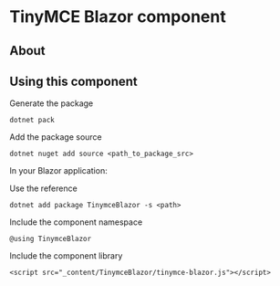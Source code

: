 # TinyMCE Blazor component

## About

## Using this component

Generate the package

`dotnet pack`

Add the package source

`dotnet nuget add source <path_to_package_src>`

In your Blazor application:

Use the reference

`dotnet add package TinymceBlazor -s <path>`

Include the component namespace

`@using TinymceBlazor`

Include the component library

`<script src="_content/TinymceBlazor/tinymce-blazor.js"></script>`